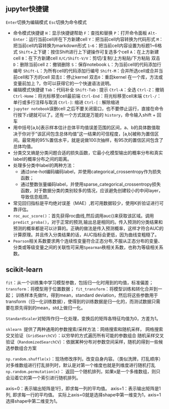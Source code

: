 ## jupyter快捷键

`Enter`切换为编辑模式
`Esc`切换为命令模式
- 命令模式快捷键
  `H`：显示快捷键帮助
  `F`：查找和替换
  `P`：打开命令面板
  `Alt-Enter`：运行当前cell并在下方新建cell
  `Y`：把当前cell内容转换为代码形式
  `M`：把当前cell内容转换为markdown形式
  `1~6`：把当前cell内容设置为标题1~6格式
  `Shift`+上下键：按住Shift进行上下键操作可复选多个cell
  `A`：在上方新建cell
  `B`：在下方新建cell
  `X/C/Shift-V/V`：剪切/复制/上方粘贴/下方粘贴
  双击`D`：删除当前cell
  `Z`：撤销删除
  `S`：保存notebook
  `L`：为当前cell的代码添加行编号
  `Shift-L`：为所有cell的代码添加行编号
  `Shift-M`：合并所选cell或合并当前cell和下方的cell
  双击`I`：停止kernel
  双击`0`：重启kernel
  在一个库，方法或变量前加上 ?，你可以获得它的一个快速语法说明。
- 编辑模式快捷键
  `Tab`：代码补全
  `Shift-Tab` : 提示
  `Ctrl-A`：全选
  `Ctrl-Z`：撤销
  `Ctrl-Home`：将光标移至cell最前端
  `Ctrl-End`：将光标移至cell末端
  `Ctrl-/`：单行或多行注释与取消
  `Ctrl-]`: 缩进
  `Ctrl-[` : 解除缩进
- `jupyter notebook`误删cell 之后不要关闭窗口，也不要停止运行，直接在命令行按下`z`键就可以了。还有一个方式就是万能的 `history`，命令输入shift + 回车
- 用中括号[a,b]表示样本估计总体平均值误差范围的区间，a、b的具体数值取决于你对于”该区间包含总体均值”这一结果的可信程度，[a,b]被称为置信区间。最常用的95%置信水平，就是说做100次抽样，有95次的置信区间包含了总体均值。
- 分类交叉熵是分类问题合适的损失函数，它最小化模型输出的概率分布和真实label的概率分布之间的距离。
- 处理多分类中label的两种方法：
  - 通过one-hot编码编码label，并使用categorical_crossentropy作为损失函数；
  - 通过整数张量编码label，并使用sparse_categorical_crossentropy损失函数，对于数据分类的类别较多的情况，应该避免创建较小的中间layer，导致信息瓶颈。
- 常见回归指标是平均绝对误差（MAE）,若可用数据较少，使用K折验证进行可靠评估。
- `roc_auc_score()`：首先获得roc曲线,然后调用auc()来获取该区域。调用`predict_proba()`，对于正常的预测,输出总是相同的。传入预测的分类结果和预测的概率都是可以计算的。正确的做法是传入预测概率，这样才符合AUC的计算原理。并且传入分类结果的话，AUC指标会更低，因为曲线变粗糙了。
- `Pearson`相关系数要求两个连续性变量符合正态分布,不服从正态分布的变量、分类或等级变量之间的关联性可采用`Spearman`秩相关系数，也称为等级相关系数。
## scikit-learn

`fit`：从一个训练集中学习模型参数，包括归一化时用到的均值，标准偏差；
`transform`：将模型用于位置数据；
`fit_transform`：将模型训练和转化合并到一起；
训练样本先做fit，得到mean，standard deviation，然后将这些参数用于transform（归一化训练数据），使得到的训练数据是归一化的，而测试数据只需要在原先得到的mean，std上做归一化。

`StandardScaler`对矩阵作归一化处理，变换后的矩阵各特征均值为0，方差为1。

`sklearn `提供了两种通用的参数搜索/采样方法：网络搜索和随机采样，
网格搜索交叉验证（`GridSearchCV`）：以穷举的方式遍历所有可能的参数组合
随机采样交叉验证（`RandomizedSearchCV`）：依据某种分布对参数空间采样，随机的得到一些候选参数组合方案

`np.random.shuffle(x)`：现场修改序列，改变自身内容。（类似洗牌，打乱顺序）对多维数组进行打乱排列时，默认是对第一个维度也就是列维度进行随机打乱
`np.random.permutation(x)`： 返回一个随机排列，如果x是一个多维数组，则只会沿着它的第一个索引进行随机排列。

axis=0：表示输出矩阵是1行，即求每一列的平均值。
axis=1：表示输出矩阵是1列, 即求每一行的平均值。
实际上axis=0就是选择shape中第一维变为1，axis=1选择shape中第二维变为1。
